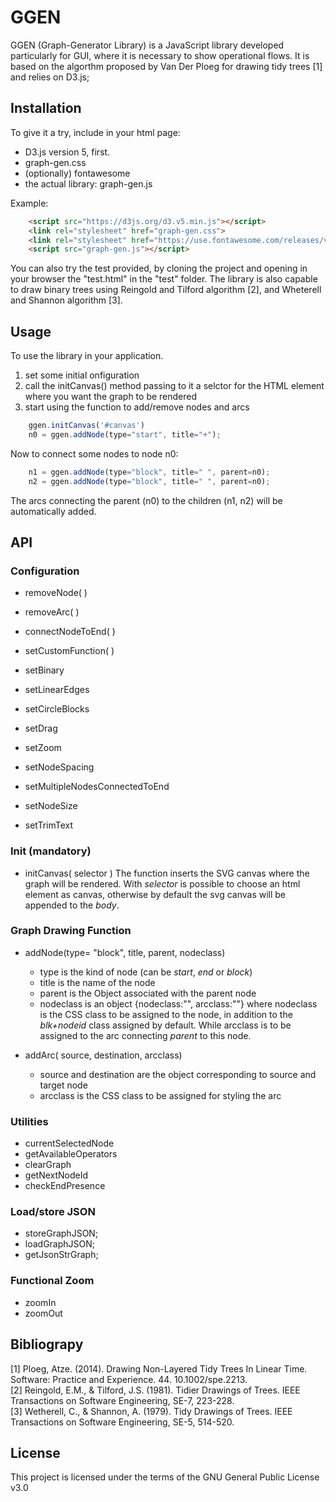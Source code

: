 # GGEN

GGEN (Graph-Generator Library) is a JavaScript library developed particularly for GUI, where it is necessary to show operational flows.
It is based on the algorthm proposed by Van Der Ploeg for drawing tidy trees [1] and relies on D3.js;

## Installation

To give it a try, include in your html page:
* D3.js version 5, first.
* graph-gen.css
* (optionally) fontawesome
* the actual library: graph-gen.js

Example:

```html
    <script src="https://d3js.org/d3.v5.min.js"></script>
    <link rel="stylesheet" href="graph-gen.css">
    <link rel="stylesheet" href="https://use.fontawesome.com/releases/v5.8.2/css/all.css">
    <script src="graph-gen.js"></script>
```

You can also try the test provided, by cloning the project and opening in your browser the "test.html" in the "test" folder.
The library is also capable to draw binary trees using Reingold and Tilford algorithm [2], and Wheterell and Shannon algorithm [3].

## Usage

To use the library in your application.

1. set some initial onfiguration 
2. call the initCanvas() method passing to it a selctor for the HTML element where you want the graph to be rendered 
3. start using the function to add/remove nodes and arcs 

```javascript
    ggen.initCanvas('#canvas')
    n0 = ggen.addNode(type="start", title="+");
```
Now to connect some nodes to node n0:

```javascript
    n1 = ggen.addNode(type="block", title=" ", parent=n0);
    n2 = ggen.addNode(type="block", title=" ", parent=n0);
```
The arcs connecting the parent (n0) to the children (n1, n2) will be automatically added.

## API

### Configuration

* removeNode( )

* removeArc( )

* connectNodeToEnd( )

* setCustomFunction( )

* setBinary

* setLinearEdges

* setCircleBlocks

* setDrag

* setZoom

* setNodeSpacing

* setMultipleNodesConnectedToEnd

* setNodeSize

* setTrimText

### Init (mandatory)

* initCanvas( selector ) 
	The function inserts the SVG canvas where the graph will be rendered.
	With _selector_ is possible to choose an html element as canvas, otherwise by default the svg canvas will be appended to the _body_.

### Graph Drawing Function

* addNode(type= "block", title, parent, nodeclass)
	- type is the kind of node (can be _start_, _end_ or _block_)
	- title is the name of the node
	- parent is the Object associated with the parent node
	- nodeclass is an object {nodeclass:"", arcclass:""} where nodeclass is the CSS class to be assigned to the node, in addition to the _blk+nodeid_ class assigned by default. While arcclass is to be assigned to the arc connecting _parent_ to this node.

* addArc( source, destination, arcclass)
	- source and destination are the object corresponding to source and target node
	- arcclass is the CSS class to be assigned for styling the arc

### Utilities

* currentSelectedNode
* getAvailableOperators
* clearGraph
* getNextNodeId
* checkEndPresence

### Load/store JSON
* storeGraphJSON; 
* loadGraphJSON; 
* getJsonStrGraph;

### Functional Zoom

* zoomIn
* zoomOut

## Bibliograpy

[1] Ploeg, Atze. (2014). Drawing Non-Layered Tidy Trees In Linear Time. Software: Practice and Experience. 44. 10.1002/spe.2213.  
[2] Reingold, E.M., & Tilford, J.S. (1981). Tidier Drawings of Trees. IEEE Transactions on Software Engineering, SE-7, 223-228.  
[3] Wetherell, C., & Shannon, A. (1979). Tidy Drawings of Trees. IEEE Transactions on Software Engineering, SE-5, 514-520.  

## License
This project is licensed under the terms of the GNU General Public License v3.0
